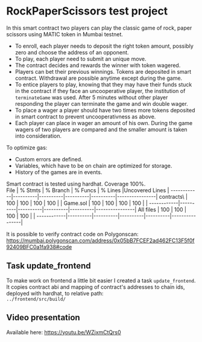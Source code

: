 # RockPaperScissors test project

In this smart contract two players can play the classic game of rock, paper scissors using MATIC token in Mumbai testnet.  
- To enroll, each player needs to deposit the right token amount, possibly zero and choose the address of an opponent.
- To play, each player need to submit an unique move.
- The contract decides and rewards the winner with token wagered.  
- Players can bet their previous winnings. Tokens are deposited in smart contract. Withdrawal are possible anytime except during the game.
- To entice players to play, knowing that they may have their funds stuck in the contract if they face an uncooperative player, the institution of `terminateGame` was used. After 5 minutes without other player responding the player can terminate the game and win double wager.
- To place a wager a player should have two times more tokens deposited in smart contract to prevent uncooperativness as above.
- Each player can place in wager an amount of his own. During the game wagers of two players are compared and the smaller amount is taken into consideration.

To optimize gas:
- Custom errors are defined.
- Variables, which have to be on chain are optimized for storage.
- History of the games are in events.

Smart contract is tested using hardhat. Coverage 100%.  
File        |  % Stmts | % Branch |  % Funcs |  % Lines |Uncovered Lines |
------------|----------|----------|----------|----------|----------------|
 contracts\ |      100 |      100 |      100 |      100 |                |
  Game.sol  |      100 |      100 |      100 |      100 |                |
------------|----------|----------|----------|----------|----------------|
All files   |      100 |      100 |      100 |      100 |                |
------------|----------|----------|----------|----------|----------------|

It is possible to verify contract code on Polygonscan: https://mumbai.polygonscan.com/address/0x05bB7FCEF2ad462FC13F5f0f92409BFC0a1fa938#code

## Task update_frontend
To make work on frontend a little bit easier I created a task `update_frontend`.  
It copies contract abi and mapping of contract's addresses to chain ids, deployed with hardhat, to relative path:  
`../frontend/src/build/`

## Video presentation
Available here: https://youtu.be/WZjxmCtQrs0
